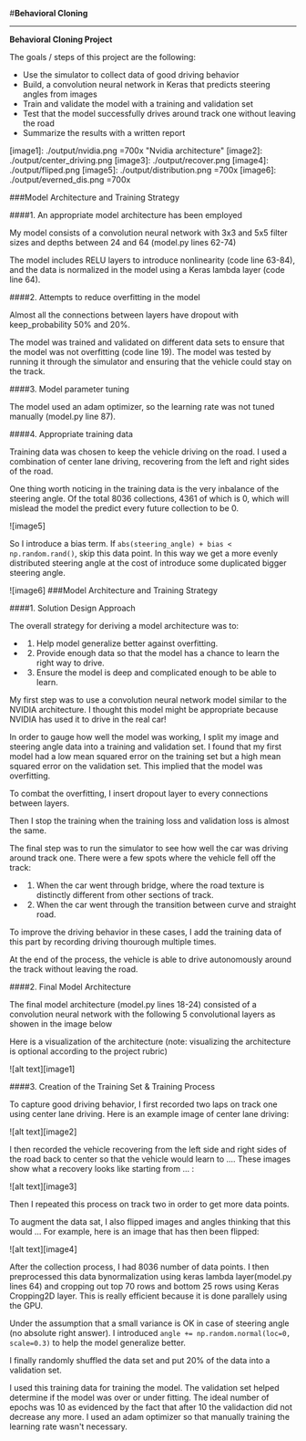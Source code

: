 #**Behavioral Cloning** 


---

**Behavioral Cloning Project**

The goals / steps of this project are the following:
* Use the simulator to collect data of good driving behavior
* Build, a convolution neural network in Keras that predicts steering angles from images
* Train and validate the model with a training and validation set
* Test that the model successfully drives around track one without leaving the road
* Summarize the results with a written report


[//]: # (Image References)

[image1]: ./output/nvidia.png =700x "Nvidia architecture"
[image2]: ./output/center_driving.png
[image3]: ./output/recover.png
[image4]: ./output/fliped.png
[image5]: ./output/distribution.png =700x
[image6]: ./output/everned_dis.png =700x

###Model Architecture and Training Strategy

####1. An appropriate model architecture has been employed

My model consists of a convolution neural network with 3x3 and 5x5 filter sizes and depths between 24 and 64 (model.py lines 62-74) 

The model includes RELU layers to introduce nonlinearity (code line 63-84), and the data is normalized in the model using a Keras lambda layer (code line 64). 

####2. Attempts to reduce overfitting in the model

Almost all the connections between layers have dropout with keep_probability 50% and 20%.

The model was trained and validated on different data sets to ensure that the model was not overfitting (code line 19). The model was tested by running it through the simulator and ensuring that the vehicle could stay on the track.

####3. Model parameter tuning

The model used an adam optimizer, so the learning rate was not tuned manually (model.py line 87).

####4. Appropriate training data

Training data was chosen to keep the vehicle driving on the road. I used a combination of center lane driving, recovering from the left and right sides of the road.

One thing worth noticing in the training data is the very inbalance of the steering angle. Of the total 8036 collections, 4361 of which is 0, which will mislead the model the predict every future collection to be 0.

![image5]

So I introduce a bias term. If `abs(steering_angle) + bias < np.random.rand()`, skip this data point. In this way we get a more evenly distributed steering angle at the cost of introduce some duplicated bigger steering angle.

![image6]
###Model Architecture and Training Strategy

####1. Solution Design Approach

The overall strategy for deriving a model architecture was to:

- 1. Help model generalize better against overfitting.
- 2. Provide enough data so that the model has a chance to learn the right way to drive.
- 3. Ensure the model is deep and complicated enough to be able to learn.

My first step was to use a convolution neural network model similar to the NVIDIA architecture. I thought this model might be appropriate because NVIDIA has used it to drive in the real car!

In order to gauge how well the model was working, I split my image and steering angle data into a training and validation set. I found that my first model had a low mean squared error on the training set but a high mean squared error on the validation set. This implied that the model was overfitting. 

To combat the overfitting, I insert dropout layer to every connections between layers.

Then I stop the training when the training loss and validation loss is almost the same.


The final step was to run the simulator to see how well the car was driving around track one. There were a few spots where the vehicle fell off the track:

- 1. When the car went through bridge, where the road texture is distinctly different from other sections of track.
- 2. When the car went through the transition between curve and straight road.

To improve the driving behavior in these cases, I add the training data of this part by recording driving thourough multiple times.

At the end of the process, the vehicle is able to drive autonomously around the track without leaving the road.

####2. Final Model Architecture

The final model architecture (model.py lines 18-24) consisted of a convolution neural network with the following 5 convolutional layers as showen in the image below

Here is a visualization of the architecture (note: visualizing the architecture is optional according to the project rubric)

![alt text][image1]

####3. Creation of the Training Set & Training Process

To capture good driving behavior, I first recorded two laps on track one using center lane driving. Here is an example image of center lane driving:

![alt text][image2]

I then recorded the vehicle recovering from the left side and right sides of the road back to center so that the vehicle would learn to .... These images show what a recovery looks like starting from ... :

![alt text][image3]


Then I repeated this process on track two in order to get more data points.

To augment the data sat, I also flipped images and angles thinking that this would ... For example, here is an image that has then been flipped:

![alt text][image4]


After the collection process, I had 8036 number of data points. I then preprocessed this data bynormalization  using keras lambda layer(model.py lines 64) and cropping out top 70 rows and bottom 25 rows using Keras Cropping2D layer. This is really efficient because it is done parallely using the GPU.

Under the assumption that a small variance is OK in case of steering angle (no absolute right answer). I introduced `angle += np.random.normal(loc=0, scale=0.3)` to help the model generalize better.

I finally randomly shuffled the data set and put 20% of the data into a validation set. 

I used this training data for training the model. The validation set helped determine if the model was over or under fitting. The ideal number of epochs was 10 as evidenced by the fact that after 10 the validaction did not decrease any more. I used an adam optimizer so that manually training the learning rate wasn't necessary.
